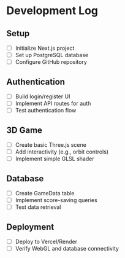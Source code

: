 # Development Log

## Setup
- [ ] Initialize Next.js project
- [ ] Set up PostgreSQL database
- [ ] Configure GitHub repository

## Authentication
- [ ] Build login/register UI
- [ ] Implement API routes for auth
- [ ] Test authentication flow

## 3D Game
- [ ] Create basic Three.js scene
- [ ] Add interactivity (e.g., orbit controls)
- [ ] Implement simple GLSL shader

## Database
- [ ] Create GameData table
- [ ] Implement score-saving queries
- [ ] Test data retrieval

## Deployment
- [ ] Deploy to Vercel/Render
- [ ] Verify WebGL and database connectivity
